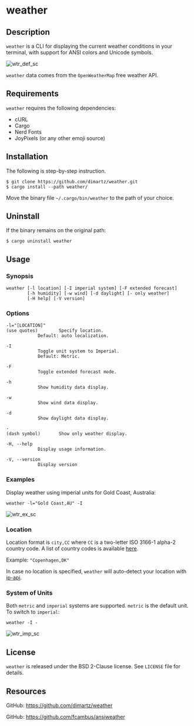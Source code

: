 # weather



## Description

`weather` is a CLI for displaying the current weather conditions in your terminal,
with support for ANSI colors and Unicode symbols.

![wtr_def_sc](https://user-images.githubusercontent.com/98893034/194855543-759d83ba-6ae9-4c9c-a06b-326079fa9c20.png)

`weather` data comes from the `OpenWeatherMap` free weather API.



## Requirements

`weather` requires the following dependencies:

- cURL
- Cargo
- Nerd Fonts
- JoyPixels (or any other emoji source)



## Installation

The following is step-by-step instruction.

```
$ git clone https://github.com/dimartz/weather.git
$ cargo install --path weather/
```
Move the binary file `~/.cargo/bin/weather` to the path of your choice.



## Uninstall

If the binary remains on the original path:
```
$ cargo uninstall weather
```



## Usage

### Synopsis

	weather [-l location] [-I imperial system] [-F extended forecast]
	        [-h humidity] [-w wind] [-d daylight] [- only weather]
	        [-H help] [-V version]

### Options

	-l="[LOCATION]"
	(use quotes)		Specify location.
				Default: auto localization.
	
	-I
				Toggle unit system to Imperial.
				Default: Metric.
	
	-F
				Toggle extended forecast mode.
	
	-h
				Show humidity data display.
	
	-w
				Show wind data display.
		
	-d
				Show daylight data display.
		
	-
	(dash symbol)		Show only weather display.
	
	-H, --help
				Display usage information.
		
	-V, --version
				Display version

### Examples

Display weather using imperial units for Gold Coast, Australia:

	weather -l="Gold Coast,AU" -I

![wtr_ex_sc](https://user-images.githubusercontent.com/98893034/194863363-2104ae37-bb65-459b-8ce4-baa351314cd9.png)

### Location

Location format is `city,CC` where `CC` is a two-letter ISO 3166-1 alpha-2 country code.
A list of country codes is available [here][1].

Example: `"Copenhagen,DK"`

In case no location is specified, `weather` will auto-detect your location with [ip-api][2].

### System of Units

Both `metric` and `imperial` systems are supported.
`metric` is the default unit. To switch to `imperial`:

	weather -I -

![wtr_imp_sc](https://user-images.githubusercontent.com/98893034/195007249-8c4dc0ab-21b9-459f-91e5-56c27933c67a.png)



## License

`weather` is released under the BSD 2-Clause license. See `LICENSE` file for details.



## Resources

GitHub: https://github.com/dimartz/weather

GitHub: https://github.com/fcambus/ansiweather

[1]: https://www.statdns.com/cctlds/
[2]: https://ip-api.com/
